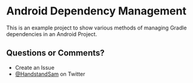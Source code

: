 # Android Dependency Management

This is an example project to show various methods of managing Gradle dependencies in an Android Project.

## Questions or Comments?
* Create an Issue
* [@HandstandSam](https://twitter.com/HandstandSam) on Twitter